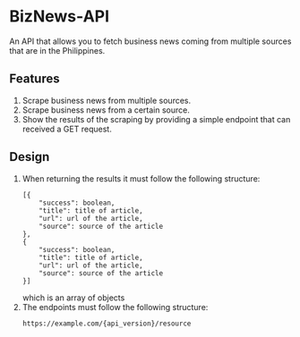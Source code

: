 # BizNews-API
An API that allows you to fetch business news coming from multiple sources that are in the Philippines.

## Features
1. Scrape business news from multiple sources.
2. Scrape business news from a certain source.
3. Show the results of the scraping by providing a simple endpoint that can received a GET request.

## Design
1. When returning the results it must follow the following structure:
    ```
    [{
        "success": boolean,
        "title": title of article,
        "url": url of the article,
        "source": source of the article
    },
    {
        "success": boolean,
        "title": title of article,
        "url": url of the article,
        "source": source of the article
    }]
    ```
    which is an array of objects
2. The endpoints must follow the following structure:
    ```
    https://example.com/{api_version}/resource
    ```